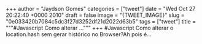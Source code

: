 
+++
author = "Jaydson Gomes"
categories = ["tweet"]
date = "Wed Oct 27 20:22:40 +0000 2010"
draft = false
image = "{TWEET_IMAGE}"
slug = "0e033420b7084c5dc3f27d3252df21d2022d63b5"
tags = ["tweet"]
title = """#Javascript Como alterar ..."""
+++
#Javascript Como alterar o location.hash sem gerar histórico no Browser?Ah pois é...
